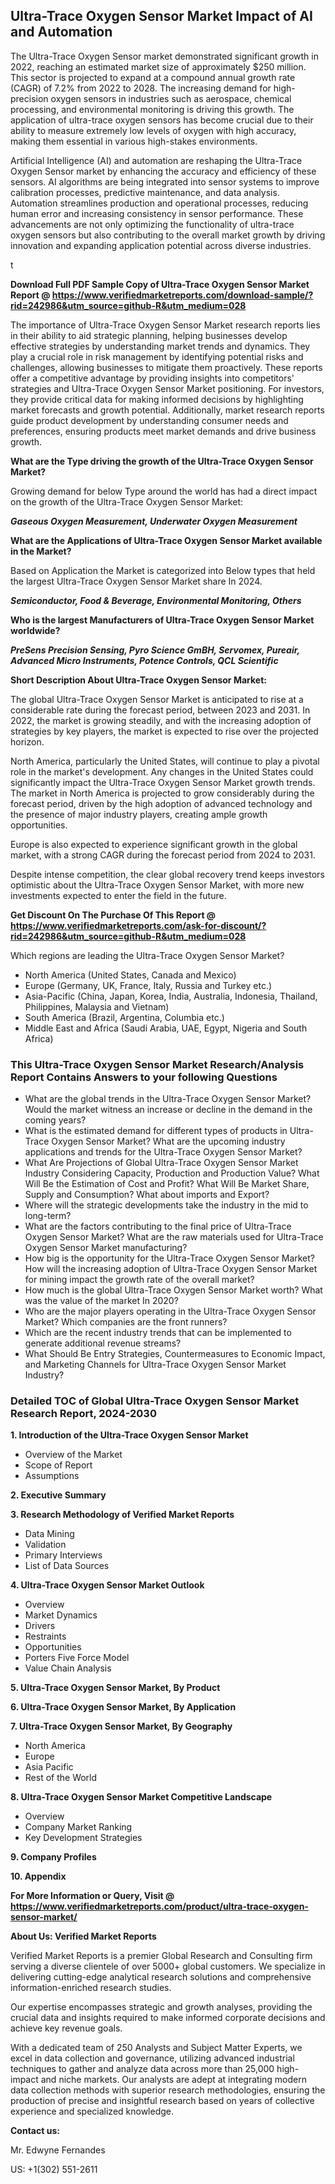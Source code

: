 <h2>Ultra-Trace Oxygen Sensor Market Impact of AI and Automation</h2><p>The Ultra-Trace Oxygen Sensor market demonstrated significant growth in 2022, reaching an estimated market size of approximately $250 million. This sector is projected to expand at a compound annual growth rate (CAGR) of 7.2% from 2022 to 2028. The increasing demand for high-precision oxygen sensors in industries such as aerospace, chemical processing, and environmental monitoring is driving this growth. The application of ultra-trace oxygen sensors has become crucial due to their ability to measure extremely low levels of oxygen with high accuracy, making them essential in various high-stakes environments.</p><p>Artificial Intelligence (AI) and automation are reshaping the Ultra-Trace Oxygen Sensor market by enhancing the accuracy and efficiency of these sensors. AI algorithms are being integrated into sensor systems to improve calibration processes, predictive maintenance, and data analysis. Automation streamlines production and operational processes, reducing human error and increasing consistency in sensor performance. These advancements are not only optimizing the functionality of ultra-trace oxygen sensors but also contributing to the overall market growth by driving innovation and expanding application potential across diverse industries.</p>t</p><p id="" class=""><strong>Download Full PDF Sample Copy of Ultra-Trace Oxygen Sensor Market Report @ <a href="https://www.verifiedmarketreports.com/download-sample/?rid=242986&utm_source=github-R&utm_medium=028" target="_blank">https://www.verifiedmarketreports.com/download-sample/?rid=242986&utm_source=github-R&utm_medium=028</a></strong></p><p>The importance of&nbsp;Ultra-Trace Oxygen Sensor Market research reports lies in their ability to aid strategic planning, helping businesses develop effective strategies by understanding market trends and dynamics. They play a crucial role in risk management by identifying potential risks and challenges, allowing businesses to mitigate them proactively. These reports offer a competitive advantage by providing insights into competitors' strategies and Ultra-Trace Oxygen Sensor Market positioning. For investors, they provide critical data for making informed decisions by highlighting market forecasts and growth potential. Additionally, market research reports guide product development by understanding consumer needs and preferences, ensuring products meet market demands and drive business growth.</p><p><strong>What are the&nbsp;Type driving the growth of the Ultra-Trace Oxygen Sensor Market?</strong></p><p id="" class="">Growing demand for below Type around the world has had a direct impact on the growth of the Ultra-Trace Oxygen Sensor Market:</p><em><strong>Gaseous Oxygen Measurement, Underwater Oxygen Measurement</strong></em></p><strong>What are the&nbsp;Applications&nbsp;of Ultra-Trace Oxygen Sensor Market available in the Market?</strong></p><p id="" class="">Based on Application the Market is categorized into Below types that held the largest Ultra-Trace Oxygen Sensor Market share In 2024.</p><em><strong>Semiconductor, Food & Beverage, Environmental Monitoring, Others</strong></em></p><strong>Who is the largest Manufacturers of Ultra-Trace Oxygen Sensor Market worldwide?</strong></p><p><em><strong>PreSens Precision Sensing, Pyro Science GmBH, Servomex, Pureair, Advanced Micro Instruments, Potence Controls, QCL Scientific</strong></em></p><p id="" class=""><strong>Short Description About Ultra-Trace Oxygen Sensor Market:</strong></p><p>The global Ultra-Trace Oxygen Sensor Market is anticipated to rise at a considerable rate during the forecast period, between 2023 and 2031. In 2022, the market is growing steadily, and with the increasing adoption of strategies by key players, the market is expected to rise over the projected horizon.</p><p>North America, particularly the United States, will continue to play a pivotal role in the market's development. Any changes in the United States could significantly impact the Ultra-Trace Oxygen Sensor Market growth trends. The market in North America is projected to grow considerably during the forecast period, driven by the high adoption of advanced technology and the presence of major industry players, creating ample growth opportunities.</p><p>Europe is also expected to experience significant growth in the global market, with a strong CAGR during the forecast period from 2024 to 2031.</p><p>Despite intense competition, the clear global recovery trend keeps investors optimistic about the Ultra-Trace Oxygen Sensor Market, with more new investments expected to enter the field in the future.</p><p id="" class=""><strong>Get Discount On The Purchase Of This Report @ <a href="https://www.verifiedmarketreports.com/ask-for-discount/?rid=242986&utm_source=github-R&utm_medium=028" target="_blank">https://www.verifiedmarketreports.com/ask-for-discount/?rid=242986&utm_source=github-R&utm_medium=028</a></strong></p>Which regions are leading the Ultra-Trace Oxygen Sensor Market?</p><ul><li>North America (United States, Canada and Mexico)</li><li>Europe (Germany, UK, France, Italy, Russia and Turkey etc.)</li><li>Asia-Pacific (China, Japan, Korea, India, Australia, Indonesia, Thailand, Philippines, Malaysia and Vietnam)</li><li>South America (Brazil, Argentina, Columbia etc.)</li><li>Middle East and Africa (Saudi Arabia, UAE, Egypt, Nigeria and South Africa)</li></ul><h3 id="" class="">This Ultra-Trace Oxygen Sensor Market Research/Analysis Report Contains Answers to your following Questions</h3><ul><li>What are the global trends in the Ultra-Trace Oxygen Sensor Market? Would the market witness an increase or decline in the demand in the coming years?</li><li>What is the estimated demand for different types of products in Ultra-Trace Oxygen Sensor Market? What are the upcoming industry applications and trends for the Ultra-Trace Oxygen Sensor Market?</li><li>What Are Projections of Global Ultra-Trace Oxygen Sensor Market Industry Considering Capacity, Production and Production Value? What Will Be the Estimation of Cost and Profit? What Will Be Market Share, Supply and Consumption? What about imports and Export?</li><li>Where will the strategic developments take the industry in the mid to long-term?</li><li>What are the factors contributing to the final price of Ultra-Trace Oxygen Sensor Market? What are the raw materials used for Ultra-Trace Oxygen Sensor Market manufacturing?</li><li>How big is the opportunity for the Ultra-Trace Oxygen Sensor Market? How will the increasing adoption of Ultra-Trace Oxygen Sensor Market for mining impact the growth rate of the overall market?</li><li>How much is the global Ultra-Trace Oxygen Sensor Market worth? What was the value of the market In 2020?</li><li>Who are the major players operating in the Ultra-Trace Oxygen Sensor Market? Which companies are the front runners?</li><li>Which are the recent industry trends that can be implemented to generate additional revenue streams?</li><li>What Should Be Entry Strategies, Countermeasures to Economic Impact, and Marketing Channels for Ultra-Trace Oxygen Sensor Market Industry?</li></ul><h3 id="" class="">Detailed TOC of Global Ultra-Trace Oxygen Sensor Market Research Report, 2024-2030</h3><p id="" class=""><strong>1. Introduction of the Ultra-Trace Oxygen Sensor Market</strong></p><ul><li>Overview of the Market</li><li>Scope of Report</li><li>Assumptions</li></ul><p id="" class=""><strong>2. Executive Summary</strong></p><p id="" class=""><strong>3. Research Methodology of Verified Market Reports</strong></p><ul><li>Data Mining</li><li>Validation</li><li>Primary Interviews</li><li>List of Data Sources</li></ul><p id="" class=""><strong>4. Ultra-Trace Oxygen Sensor Market Outlook</strong></p><ul><li>Overview</li><li>Market Dynamics</li><li>Drivers</li><li>Restraints</li><li>Opportunities</li><li>Porters Five Force Model</li><li>Value Chain Analysis</li></ul><p id="" class=""><strong>5. Ultra-Trace Oxygen Sensor Market, By Product</strong></p><p id="" class=""><strong>6. Ultra-Trace Oxygen Sensor Market, By Application</strong></p><p id="" class=""><strong>7. Ultra-Trace Oxygen Sensor Market, By Geography</strong></p><ul><li>North America</li><li>Europe</li><li>Asia Pacific</li><li>Rest of the World</li></ul><p id="" class=""><strong>8. Ultra-Trace Oxygen Sensor Market Competitive Landscape</strong></p><ul><li>Overview</li><li>Company Market Ranking</li><li>Key Development Strategies</li></ul><p id="" class=""><strong>9. Company Profiles</strong></p><p id="" class=""><strong>10. Appendix</strong></p><p id="" class=""><strong>For More Information or Query, Visit @ <a href="https://www.verifiedmarketreports.com/product/ultra-trace-oxygen-sensor-market/" target="_blank">https://www.verifiedmarketreports.com/product/ultra-trace-oxygen-sensor-market/</a></strong></p><p id="" class=""><strong>About Us: Verified Market Reports</strong></p><p id="" class="">Verified Market Reports is a premier Global Research and Consulting firm serving a diverse clientele of over 5000+ global customers. We specialize in delivering cutting-edge analytical research solutions and comprehensive information-enriched research studies.</p><p id="" class="">Our expertise encompasses strategic and growth analyses, providing the crucial data and insights required to make informed corporate decisions and achieve key revenue goals.</p><p id="" class="">With a dedicated team of 250 Analysts and Subject Matter Experts, we excel in data collection and governance, utilizing advanced industrial techniques to gather and analyze data across more than 25,000 high-impact and niche markets. Our analysts are adept at integrating modern data collection methods with superior research methodologies, ensuring the production of precise and insightful research based on years of collective experience and specialized knowledge.</p><p id="" class=""><strong>Contact us:</strong></p><p id="" class="">Mr. Edwyne Fernandes</p><p id="" class="">US: +1(302) 551-2611</p>